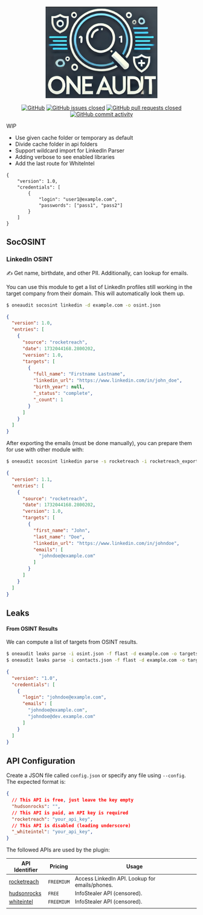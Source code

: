 <div align="center">

![LOGO](.github/dalle_logo.png)

[![GitHub](https://img.shields.io/github/license/QuentinRa/oneaudit)](LICENSE)
[![GitHub issues closed](https://img.shields.io/github/issues-closed/QuentinRa/oneaudit?color=%23a0)](https://github.com/QuentinRa/oneaudit/issues)
[![GitHub pull requests closed](https://img.shields.io/github/issues-pr-closed/QuentinRa/oneaudit?color=%23a0)](https://github.com/QuentinRa/oneaudit/pulls)
[![GitHub commit activity](https://img.shields.io/github/commit-activity/m/QuentinRa/oneaudit)](https://github.com/QuentinRa/oneaudit)
</div>

WIP

* Use given cache folder or temporary as default
* Divide cache folder in api folders
* Support wildcard import for LinkedIn Parser
* Adding verbose to see enabled libraries
* Add the last route for WhiteIntel

```json!
{
    "version": 1.0,
    "credentials": [
        {
            "login": "user1@example.com",
            "passwords": ["pass1", "pass2"]
        }
    ]
}
```

## SocOSINT

### LinkedIn OSINT

✍️ Get name, birthdate, and other PII. Additionally, can lookup for emails.

You can use this module to get a list of LinkedIn profiles still working in the target company from their domain. This will automatically look them up.

```bash
$ oneaudit socosint linkedin -d example.com -o osint.json
```

```json
{
  "version": 1.0,
  "entries": [
    {
      "source": "rocketreach",
      "date": 1732044168.2800202,
      "version": 1.0,
      "targets": [
        {
          "full_name": "Firstname Lastname",
          "linkedin_url": "https://www.linkedin.com/in/john_doe",
          "birth_year": null,
          "_status": "complete",
          "_count": 1
        }
      ]
    }
  ]
}
```

After exporting the emails (must be done manually), you can prepare them for use with other module with:

```bash
$ oneaudit socosint linkedin parse -s rocketreach -i rocketreach_export.json -o contacts.json
```

```json
{
  "version": 1.1,
  "entries": [
    {
      "source": "rocketreach",
      "date": 1732044168.2800202,
      "version": 1.0,
      "targets": [
        {
          "first_name": "John",
          "last_name": "Doe",
          "linkedin_url": "https://www.linkedin.com/in/johndoe",
          "emails": [
            "johndoe@example.com"
          ]
        }
      ]
    }
  ]
}
```

## Leaks

#### From OSINT Results

We can compute a list of targets from OSINT results.

```bash
$ oneaudit leaks parse -i osint.json -f flast -d example.com -o targets.json
$ oneaudit leaks parse -i contacts.json -f flast -d example.com -o targets.json
```

```json
{
  "version": "1.0",
  "credentials": [
    {
      "login": "johndoe@example.com",
      "emails": [
        "johndoe@example.com",
        "johndoe@dev.example.com"
      ]
    }
  ]
}
```

## API Configuration

Create a JSON file called `config.json` or specify any file using `--config`. The expected format is:

```json
{
  // This API is free, just leave the key empty
  "hudsonrocks": "",
  // This API is paid, an API key is required
  "rocketreach": "your_api_key",
  // This API is disabled (leading underscore)
  "_whiteintel": "your_api_key",
}
```

The followed APIs are used by the plugin:

| API Identifier                         | Pricing    | Usage                                          |
|----------------------------------------|------------|------------------------------------------------|
| [rocketreach](https://rocketreach.co/) | `FREEMIUM` | Access LinkedIn API. Lookup for emails/phones. |
| [hudsonrocks](https://www.hudsonrock.com/cavalier)  | `FREE`     | InfoStealer API (censored).     |
| [whiteintel](https://whiteintel.io/)   | `FREEMIUM` | InfoStealer API (censored).     |
|                                        |            |                                                |
